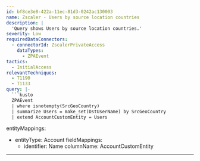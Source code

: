 ```yaml
---
id: bf8ce3e8-422a-11ec-81d3-0242ac130003
name: Zscaler - Users by source location countries
description: |
  'Query shows Users by source location countries.'
severity: Low
requiredDataConnectors:
  - connectorId: ZscalerPrivateAccess
    dataTypes:
      - ZPAEvent
tactics:
  - InitialAccess
relevantTechniques:
  - T1190
  - T1133
query: |-
  ```kusto
  ZPAEvent
  | where isnotempty(SrcGeoCountry)
  | summarize Users = make_set(DstUserName) by SrcGeoCountry
  | extend AccountCustomEntity = Users
  ```
entityMappings:
  - entityType: Account
    fieldMappings:
      - identifier: Name
        columnName: AccountCustomEntity
---
```


